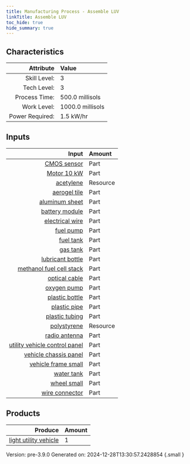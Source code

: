 ```yaml
---
title: Manufacturing Process - Assemble LUV
linkTitle: Assemble LUV
toc_hide: true
hide_summary: true
---
```



## Characteristics

| Attribute      | Value |
|--------:|:------|
|Skill Level:|3|
|Tech Level:|3|
|Process Time:|500.0 millisols|
|Work Level:|1000.0 millisols|
|Power Required:|1.5 kW/hr|

## Inputs

| Input      | Amount |
|--------:|:------|
|[CMOS sensor](/docs/definitions/part/cmos-sensor)|Part|4|
|[Motor 10 kW](/docs/definitions/part/motor-10-kw)|Part|2|
|[acetylene](/docs/definitions/resource/acetylene)|Resource|1.0 kg|
|[aerogel tile](/docs/definitions/part/aerogel-tile)|Part|20|
|[aluminum sheet](/docs/definitions/part/aluminum-sheet)|Part|5|
|[battery module](/docs/definitions/part/battery-module)|Part|1|
|[electrical wire](/docs/definitions/part/electrical-wire)|Part|10|
|[fuel pump](/docs/definitions/part/fuel-pump)|Part|1|
|[fuel tank](/docs/definitions/part/fuel-tank)|Part|1|
|[gas tank](/docs/definitions/part/gas-tank)|Part|1|
|[lubricant bottle](/docs/definitions/part/lubricant-bottle)|Part|1|
|[methanol fuel cell stack](/docs/definitions/part/methanol-fuel-cell-stack)|Part|2|
|[optical cable](/docs/definitions/part/optical-cable)|Part|4|
|[oxygen pump](/docs/definitions/part/oxygen-pump)|Part|1|
|[plastic bottle](/docs/definitions/part/plastic-bottle)|Part|1|
|[plastic pipe](/docs/definitions/part/plastic-pipe)|Part|2|
|[plastic tubing](/docs/definitions/part/plastic-tubing)|Part|3|
|[polystyrene](/docs/definitions/resource/polystyrene)|Resource|5.0 kg|
|[radio antenna](/docs/definitions/part/radio-antenna)|Part|1|
|[utility vehicle control panel](/docs/definitions/part/utility-vehicle-control-panel)|Part|1|
|[vehicle chassis panel](/docs/definitions/part/vehicle-chassis-panel)|Part|3|
|[vehicle frame small](/docs/definitions/part/vehicle-frame-small)|Part|2|
|[water tank](/docs/definitions/part/water-tank)|Part|1|
|[wheel small](/docs/definitions/part/wheel-small)|Part|4|
|[wire connector](/docs/definitions/part/wire-connector)|Part|10|

## Products


| Produce      | Amount |
|--------:|:------|
|[light utility vehicle](/docs/definitions/vehicle/light-utility-vehicle)|1|


Version: pre-3.9.0 Generated on: 2024-12-28T13:30:57.2428854
{.small }

